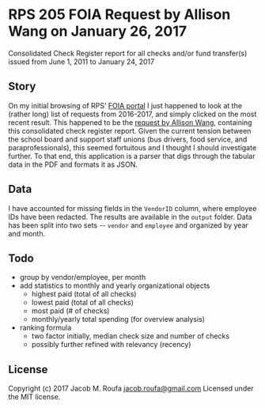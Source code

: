 # RPS 205 FOIA Request by Allison Wang on January 26, 2017

Consolidated Check Register report for all checks and/or fund transfer(s) issued from June 1, 2011 to January 24, 2017

## Story

On my initial browsing of RPS' [FOIA portal](http://www.boarddocs.com/il/rps205/Board.nsf/Public?open&id=library) I just happened to look at the (rather long) list of requests from 2016-2017, and simply clicked on the most recent result. This happened to be the [request by Allison Wang](http://www.boarddocs.com/il/rps205/Board.nsf/files/AJENPU5FE10B/$file/PDF%201.pdf), containing this consolidated check register report. Given the current tension between the school board and support staff unions (bus drivers, food service, and paraprofessionals), this seemed fortuitous and I thought I should investigate further. To that end, this application is a parser that digs through the tabular data in the PDF and formats it as JSON.

## Data

I have accounted for missing fields in the `VendorID` column, where employee IDs have been redacted. The results are available in the `output` folder. Data has been split into two sets -- `vendor` and `employee` and organized by year and month.

## Todo

* group by vendor/employee, per month
* add statistics to monthly and yearly organizational objects
  * highest paid (total of all checks)
  * lowest paid (total of all checks)
  * most paid (# of checks)
  * monthly/yearly total spending (for overview analysis)
* ranking formula
  * two factor initially, median check size and number of checks
  * possibly further refined with relevancy (recency)

## License

Copyright (c) 2017 Jacob M. Roufa [jacob.roufa@gmail.com](jacob.roufa@gmail.com)
Licensed under the MIT license.
